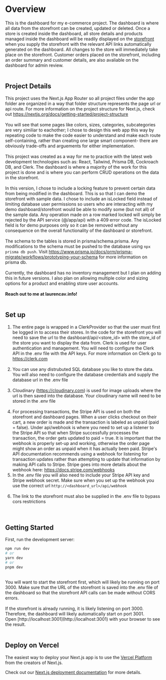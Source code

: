 
# Overview 
This is the dashboard for my e-commerce project. The dashboard is where all data from the storefront can be created, updated or deleted. Once a store is created inside the dashboard, all store details and products managed inside the dashboard will be readily displayed on the [storefront](https://github.com/laurenc206/ecommerce_storefront) when you supply the storefront with the relevant API links automatically generated on the dashboard. All changes to the store will immediately take place on the storefront. Customer orders placed on the storefront, including an order summary and customer details, are also avaliable on the dashboard for admin review.
<br><br>
## Project Details
This project uses the Next.js App Router so all project files under the app folder are organized in a way that folder structure represents the page url or api route. For more information on the project structure for Next.js, check out https://nextjs.org/docs/getting-started/project-structure
<br><br>
You will see that some pages like colors, sizes, categories, subcategories are very similiar to eachother; I chose to design this web app this way by repeating code to make the code easier to understand and make each route self-containing, rather than creating one large smart component- there are obviously trade-offs and arguements for either implementation.
<br><br>
This project was created as a way for me to practice with the latest web development technologies such as: React, Tailwind, Prisma DB, Cockroach DB, and Clerk. The dashboard is where a majority of the work for this project is done and is where you can perform CRUD operations on the data in the storefront. 
<br><br>
In this version, I chose to include a locking feature to prevent certain data from being modified in the dashboard. This is so that I can demo the storefront with sample data. I chose to include an isLocked field instead of limiting database user permissions so users who are interacting with my demo dashboard/storefront would be able to modify some (but not all) of the sample data. Any operation made on a row marked locked will simply be rejected by the API service (@/app/api) with a 409 error code. The isLocked field is for demo purposes only so it can be removed without any consequence on the overall functionality of the dashboard or storefront.
<br><br>
The schema to the tables is stored in prisma/schema.prisma. Any modifications to the schema must be pushed to the database using `npx prisma db push`. Visit https://www.prisma.io/docs/orm/prisma-migrate/workflows/prototyping-your-schema for more information on prisma db.
<br><br>
Currently, the dashboard has no inventory management but I plan on adding this in future versions. I also plan on allowing multiple color and sizing options for a product and enabling store user accounts.
<br><br>
<b>Reach out to me at laurencav.info!</b>
<br>
<br>
## Set up
1. The entire page is wrapped in a ClerkProvider so that the user must first be logged in to access their stores. In the code for the storefront you will need to save the url to the dashboard/api/<store_id> with the store_id of the store you want to display the data from. Clerk is used for user authentication and management. You will need to configure the Clerk API in the .env file with the API keys. For more information on Clerk go to https://clerk.com<br><br>
2. You can use any distrubuted SQL database you like to store the data. You will also need to configure the database credentials and supply the database url in the .env file<br><br>
3. Cloudinary (https://cloudinary.com) is used for image uploads where the url is then saved into the database. Your cloudinary name will need to be stored in the .env file<br><br>
4. For processing transactions, the Stripe API is used on both the storefront and dashboard pages. When a user clicks checkout on their cart, a new order is made and the transaction is labeled as unpaid (paid = false). Under api/webhook is where you need to set up a listener to the Stripe API so that when Stripe successfully processes the transaction, the order gets updated to paid = true. It is important that the webhook is properly set-up and working, otherwise the order page might show an order as unpaid when it has actually been paid. Stripe's API documentation recommends using a webhook for listening for transaction updates rather than attempting to update that information by making API calls to Stripe. Stripe goes into more details about the webhook here: https://docs.stripe.com/webhooks<br>
5. In the .env file you will also need to include your Stripe API key and Stripe webhook secret. Make sure when you set up the webhook you use the correct url `http://<dashboard_url>/api/webhook`<br><br>
6. The link to the storefront must also be supplied in the .env file to bypass cors restrictions
<br><br><br>
## Getting Started
First, run the development server:

```bash
npm run dev
# or
yarn dev
# or
pnpm dev
```
<br>
You will want to start the storefront first, which will likely be running on port 3000. Make sure that the URL of the storefront is saved into the .env file of the dashboard so that the storefront API calls can be made without CORS errors.
<br>
<br>
If the storefront is already running, it is likely listening on port 3000. Therefore, the dashboard will likely automatically start on port 3001.<br>
Open [http://localhost:3001](http://localhost:3001) with your browser to see the result.
<br><br>

## Deploy on Vercel
The easiest way to deploy your Next.js app is to use the [Vercel Platform](https://vercel.com/new?utm_medium=default-template&filter=next.js&utm_source=create-next-app&utm_campaign=create-next-app-readme) from the creators of Next.js.

Check out our [Next.js deployment documentation](https://nextjs.org/docs/deployment) for more details.

